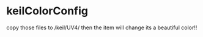 # keilColorConfig

copy those files to /keil/UV4/
then the item will change
its a beautiful color!!
